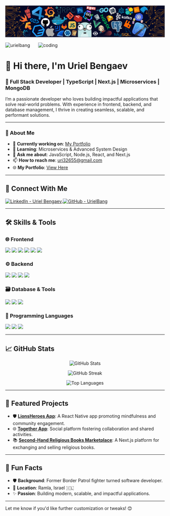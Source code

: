 ![Header](./header1.png)

<img align="right" alt="coding" width="400" src="https://cdn.dribbble.com/users/1162077/screenshots/3848914/programmer.gif">

<p align="left"> <img src="https://komarev.com/ghpvc/?username=urielbang&label=Profile%20views&color=0e75b6&style=flat" alt="urielbang" /> </p>

# 👋 Hi there, I'm **Uriel Bengaev**  
### 🚀 Full Stack Developer | TypeScript | Next.js | Microservices | MongoDB

I’m a passionate developer who loves building impactful applications that solve real-world problems. With experience in frontend, backend, and database management, I thrive in creating seamless, scalable, and performant solutions.

---

### 🌟 About Me
- 🔭 **Currently working on**: [My Portfolio](https://main--uriel-bang.netlify.app/)
- 🌱 **Learning**: Microservices & Advanced System Design
- 💬 **Ask me about**: JavaScript, Node.js, React, and Next.js
- 📫 **How to reach me**: [uri32655@gmail.com](mailto:uri32655@gmail.com)
- 🌐 **My Portfolio**: [View Here](https://main--uriel-bang.netlify.app/)

---

## 🔗 **Connect With Me**
<p align="left">
  <a href="https://linkedin.com/in/uriel-bangeav" target="blank">
    <img align="center" src="https://raw.githubusercontent.com/rahuldkjain/github-profile-readme-generator/master/src/images/icons/Social/linked-in-alt.svg" alt="LinkedIn - Uriel Bengaev" height="30" width="40" />
  </a>
  <a href="https://github.com/urielbang" target="blank">
    <img align="center" src="https://raw.githubusercontent.com/rahuldkjain/github-profile-readme-generator/master/src/images/icons/Social/github.svg" alt="GitHub - UrielBang" height="30" width="40" />
  </a>
</p>

---

## 🛠️ **Skills & Tools**
### 🌐 Frontend
<p align="left">
  <img src="https://img.shields.io/badge/React-61DAFB?style=for-the-badge&logo=react&logoColor=black" />
  <img src="https://img.shields.io/badge/Next.js-000000?style=for-the-badge&logo=nextdotjs&logoColor=white" />
  <img src="https://img.shields.io/badge/TypeScript-3178C6?style=for-the-badge&logo=typescript&logoColor=white" />
  <img src="https://img.shields.io/badge/React%20Native-61DAFB?style=for-the-badge&logo=react&logoColor=black" />
  <img src="https://img.shields.io/badge/HTML5-E34F26?style=for-the-badge&logo=html5&logoColor=white" />
  <img src="https://img.shields.io/badge/CSS3-1572B6?style=for-the-badge&logo=css3&logoColor=white" />
</p>

### ⚙️ Backend
<p align="left">
  <img src="https://img.shields.io/badge/Node.js-339933?style=for-the-badge&logo=nodedotjs&logoColor=white" />
  <img src="https://img.shields.io/badge/Express.js-000000?style=for-the-badge&logo=express&logoColor=white" />
  <img src="https://img.shields.io/badge/Microservices-FF6F00?style=for-the-badge&logo=cloudflare&logoColor=white" />
  <img src="https://img.shields.io/badge/REST-0052CC?style=for-the-badge&logo=api&logoColor=white" />
</p>

### 🗃️ Database & Tools
<p align="left">
  <img src="https://img.shields.io/badge/MongoDB-4EA94B?style=for-the-badge&logo=mongodb&logoColor=white" />
  <img src="https://img.shields.io/badge/MySQL-4479A1?style=for-the-badge&logo=mysql&logoColor=white" />
  <img src="https://img.shields.io/badge/PostgreSQL-4169E1?style=for-the-badge&logo=postgresql&logoColor=white" />
</p>

### 📜 Programming Languages
<p align="left">
  <img src="https://img.shields.io/badge/Java-007396?style=for-the-badge&logo=java&logoColor=white" />
  <img src="https://img.shields.io/badge/JavaScript-F7DF1E?style=for-the-badge&logo=javascript&logoColor=black" />
  <img src="https://img.shields.io/badge/TypeScript-007ACC?style=for-the-badge&logo=typescript&logoColor=white" />
</p>

---

## 📈 **GitHub Stats**
<p align="center">
  <img src="https://github-readme-stats.vercel.app/api?username=urielbang&show_icons=true&locale=en&theme=tokyonight" alt="GitHub Stats" />
</p>
<p align="center">
  <img src="https://github-readme-streak-stats.herokuapp.com/?user=urielbang&theme=tokyonight" alt="GitHub Streak" />
</p>
<p align="center">
  <img src="https://github-readme-stats.vercel.app/api/top-langs/?username=urielbang&layout=compact&theme=tokyonight" alt="Top Languages" />
</p>

---

## 💼 **Featured Projects**
- 🛡️ **[LionsHeroes App](https://github.com/urielbang/LionsHeroes)**: A React Native app promoting mindfulness and community engagement.
- 🌐 **[Together App](https://github.com/urielbang/Together)**: Social platform fostering collaboration and shared activities.
- 📚 **[Second-Hand Religious Books Marketplace](https://github.com/urielbang/...)**: A Next.js platform for exchanging and selling religious books.

---

## 🌟 **Fun Facts**
- 🛡️ **Background**: Former Border Patrol fighter turned software developer.
- 📍 **Location**: Ramla, Israel 🇮🇱
- ✨ **Passion**: Building modern, scalable, and impactful applications.

---

Let me know if you'd like further customization or tweaks! 😊

